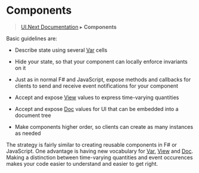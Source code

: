 # Components
> [UI.Next Documentation](UINext.md) ▸ **Components**

Basic guidelines are:

* Describe state using several [Var](UINext-Var.md) cells

* Hide your state, so that your component can locally enforce invariants on it

* Just as in normal F# and JavaScript, expose methods and callbacks for
  clients to send and receive event notifications for your component

* Accept and expose [View](UINext-View.md) values to express time-varying quantities 

* Accept and expose [Doc](UINext-Doc.md) values for UI that can be embedded into a document tree

* Make components higher order, so clients can create as many instances as needed

The strategy is fairly similar to creating reusable
components in F# or JavaScript.  One advantage is having new vocabulary
for [Var](UINext-Var.md), [View](UINext-View.md) and [Doc](UINext-Doc.md).  Making a distinction
between time-varying quantities and event occurences makes your code easier
to understand and easier to get right.

